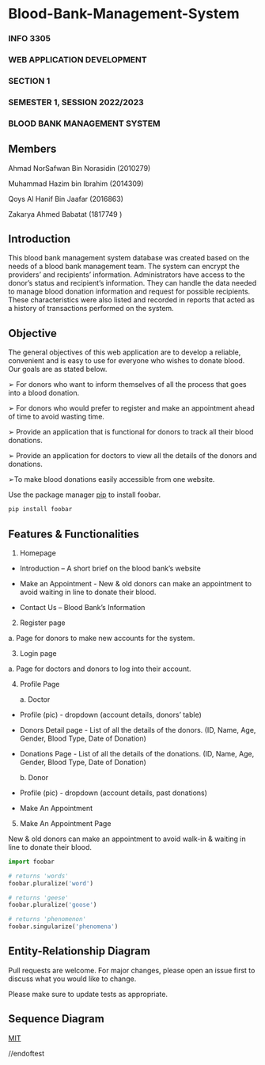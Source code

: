 # Blood-Bank-Management-System
<html>
<body>
  
<h3>INFO 3305</h3>
<h3>WEB APPLICATION DEVELOPMENT</h3>
<h3>SECTION 1</h3>
<h3>SEMESTER 1, SESSION 2022/2023</h3>
<h3>BLOOD BANK MANAGEMENT SYSTEM</h3>

 
## Members
Ahmad NorSafwan Bin Norasidin (2010279)
  
Muhammad Hazim bin Ibrahim (2014309)
  
Qoys Al Hanif Bin Jaafar (2016863)
  
Zakarya Ahmed Babatat (1817749 )
  
## Introduction

This blood bank management system database was created based on the needs of a blood bank management team. The system can encrypt the providers’ and recipients’ information. Administrators have access to the donor’s status and recipient’s information. They can handle the data needed to manage blood donation information and request for possible recipients. These characteristics were also listed and recorded in reports that acted as a history of transactions performed on the system.

## Objective

The general objectives of this web application are to develop a reliable, convenient and is easy to use for everyone who wishes to donate blood. Our goals are as stated below.

➢ For donors who want to inform themselves of all the process that goes into a blood donation.
  
➢ For donors who would prefer to register and make an appointment ahead of time to avoid wasting time.

➢ Provide an application that is functional for donors to track all their blood donations.
  
➢ Provide an application for doctors to view all the details of the donors and donations.
  
➢To make blood donations easily accessible from one website.
	

Use the package manager [pip](https://pip.pypa.io/en/stable/) to install foobar.

```bash
pip install foobar
```

## Features & Functionalities

1. Homepage
  
- Introduction – A short brief on the blood bank’s website
	
- Make an Appointment - New & old donors can make an appointment to avoid waiting in line to donate their blood.
	
- Contact Us – Blood Bank’s Information
	
 
2. Register page
  
a. Page for donors to make new accounts for the system.
	
  
3. Login page
  
a. Page for doctors and donors to log into their account.
	
  
4. Profile Page
  
	a. Doctor
  
- Profile (pic) - dropdown (account details, donors’ table) 
- Donors Detail page - List of all the details of the donors. (ID, Name, Age, Gender, Blood Type, Date of Donation)
- Donations Page - List of all the details of the donations. (ID, Name, Age, Gender, Blood Type, Date of Donation)

	b. Donor
- Profile (pic) - dropdown (account details, past donations) 
- Make An Appointment

5. Make An Appointment Page
  
New & old donors can make an appointment to avoid walk-in & waiting in line to donate their blood.


```python
import foobar

# returns 'words'
foobar.pluralize('word')

# returns 'geese'
foobar.pluralize('goose')

# returns 'phenomenon'
foobar.singularize('phenomena')
```

## Entity-Relationship Diagram

Pull requests are welcome. For major changes, please open an issue first
to discuss what you would like to change.

Please make sure to update tests as appropriate.

## Sequence Diagram

[MIT](https://choosealicense.com/licenses/mit/)

//endoftest

 </body>
 </html>
